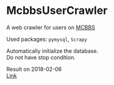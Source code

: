 # McbbsUserCrawler  
A web crawler for users on [MCBBS](http://www.mcbbs.net)

Used packages: `pymysql`, `Scrapy`

Automatically initialize the database.  
Do not have stop condition.  

Result on 2018-02-06  
[Link](http://www.mcbbs.net/thread-782680-1-1.html)